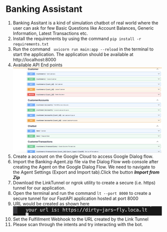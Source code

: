 # Banking Assistant
1. Banking Assitant is a kind of simulation chatbot of real world where the user can ask for few Basic Questions like Account Balances, Generic Information, Latest Transactions etc.
2. Install the requirements by using the command
   ` pip install -r requirements.txt `
3. Run the command ` uvicorn run main:app --reload` in the terminal to start the application. The application should be available at http://localhost:8000
4. Available API End points ![API End Points](API_End_Points.png)
5. Create a account on the Google Cloud to access Google Dialog flow. 
6. Import the Banking-Agent.zip file via the Dialog Flow web console after creating the Agent on the Google Dialog Flow. We need to navigate to the Agent Settings (Export and Import tab).Click the button ***Import from Zip***
7. Download the LinkTunnel or ngrok utility to create a secure (i.e. https) tunnel for our application.
8. Open the terminal and run the command `lt --port 8000` to create a secure tunnel for our FastAPI application hosted at port 8000
9. URL would be created as shown here ![Link Tunnel URL](HTTPS_LinkTunnel_URL.png)
10. Set the Fulfillment Webhook to the URL created by the Link Tunnel
11. Please scan through the intents and try interacting with the bot.